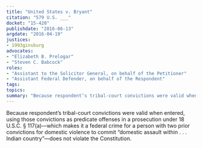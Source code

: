 ```yaml
---
title: "United States v. Bryant"
citation: "579 U.S. ___"
docket: "15-420"
publishdate: "2016-06-13"
argdate: "2016-04-19"
justices:
- 1993ginsburg
advocates:
- "Elizabeth B. Prelogar"
- "Steven C. Babcock"
roles:
- "Assistant to the Solicitor General, on behalf of the Petitioner"
- "Assistant Federal Defender, on behalf of the Respondent"
tags:
topics:
summary: "Because respondent’s tribal-court convictions were valid when entered, using those convictions as predicate offenses in a prosecution under 18 U.S.C. § 117(a)—which makes it a federal crime for a person with two prior convictions for domestic violence to commit “domestic assault within . . . Indian country”—does not violate the Constitution."
---
```

Because respondent’s tribal-court convictions were valid when entered, using those convictions as predicate offenses in a prosecution under 18 U.S.C. § 117(a)—which makes it a federal crime for a person with two prior convictions for domestic violence to commit “domestic assault within . . . Indian country”—does not violate the Constitution.

